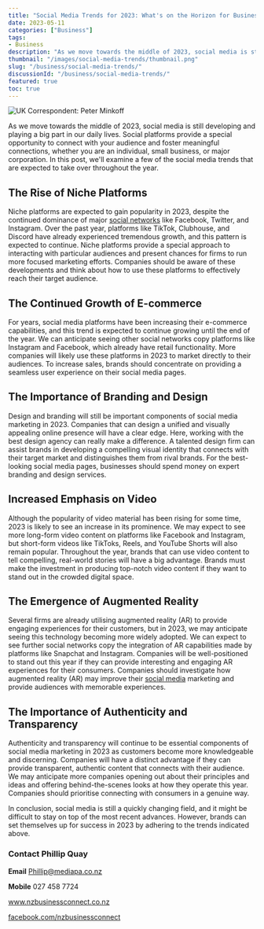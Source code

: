 ```yaml
---
title: "Social Media Trends for 2023: What's on the Horizon for Businesses and Individuals?"
date: 2023-05-11
categories: ["Business"]
tags:
- Business
description: "As we move towards the middle of 2023, social media is still developing and playing a big part in our daily lives. Social platforms provide a special opportunity to connect with your audience and foster meaningful connections, whether you are an individual, small business, or major corporation. In this post, we'll examine a few of the social media trends that are expected to take over throughout the year."
thumbnail: "/images/social-media-trends/thumbnail.png"
slug: "/business/social-media-trends/"
discussionId: "/business/social-media-trends/"
featured: true
toc: true
---
```

![UK Correspondent: Peter Minkoff](/images/social-media-trends/thumbnail.jpg)

As we move towards the middle of 2023, social media is still developing and playing a big part in our daily lives. Social platforms provide a special opportunity to connect with your audience and foster meaningful connections, whether you are an individual, small business, or major corporation. In this post, we'll examine a few of the social media trends that are expected to take over throughout the year.

## The Rise of Niche Platforms

Niche platforms are expected to gain popularity in 2023, despite the continued dominance of major [social networks](https://www.infonews.co.nz/news.cfm?id=122740) like Facebook, Twitter, and Instagram. Over the past year, platforms like TikTok, Clubhouse, and Discord have already experienced tremendous growth, and this pattern is expected to continue. Niche platforms provide a special approach to interacting with particular audiences and present chances for firms to run more focused marketing efforts. Companies should be aware of these developments and think about how to use these platforms to effectively reach their target audience.

## The Continued Growth of E-commerce

For years, social media platforms have been increasing their e-commerce capabilities, and this trend is expected to continue growing until the end of the year. We can anticipate seeing other social networks copy platforms like Instagram and Facebook, which already have retail functionality. More companies will likely use these platforms in 2023 to market directly to their audiences. To increase sales, brands should concentrate on providing a seamless user experience on their social media pages.

## The Importance of Branding and Design

Design and branding will still be important components of social media marketing in 2023. Companies that can design a unified and visually appealing online presence will have a clear edge. Here, working with the best design agency can really make a difference. A talented design firm can assist brands in developing a compelling visual identity that connects with their target market and distinguishes them from rival brands. For the best-looking social media pages, businesses should spend money on expert branding and design services.

## Increased Emphasis on Video

Although the popularity of video material has been rising for some time, 2023 is likely to see an increase in its prominence. We may expect to see more long-form video content on platforms like Facebook and Instagram, but short-form videos like TikToks, Reels, and YouTube Shorts will also remain popular. Throughout the year, brands that can use video content to tell compelling, real-world stories will have a big advantage. Brands must make the investment in producing top-notch video content if they want to stand out in the crowded digital space.

## The Emergence of Augmented Reality

Several firms are already utilising augmented reality (AR) to provide engaging experiences for their customers, but in 2023, we may anticipate seeing this technology becoming more widely adopted. We can expect to see further social networks copy the integration of AR capabilities made by platforms like Snapchat and Instagram. Companies will be well-positioned to stand out this year if they can provide interesting and engaging AR experiences for their consumers. Companies should investigate how augmented reality (AR) may improve their [social media](https://www.thebeardmag.com/lifestyle/importance-of-social-media-for-small-businesses/) marketing and provide audiences with memorable experiences.

## The Importance of Authenticity and Transparency

Authenticity and transparency will continue to be essential components of social media marketing in 2023 as customers become more knowledgeable and discerning. Companies will have a distinct advantage if they can provide transparent, authentic content that connects with their audience. We may anticipate more companies opening out about their principles and ideas and offering behind-the-scenes looks at how they operate this year. Companies should prioritise connecting with consumers in a genuine way.

In conclusion, social media is still a quickly changing field, and it might be difficult to stay on top of the most recent advances. However, brands can set themselves up for success in 2023 by adhering to the trends indicated above.

### Contact Phillip Quay

**Email** Phillip@mediapa.co.nz

**Mobile** 027 458 7724

www.nzbusinessconnect.co.nz 

[facebook.com/nzbusinessconnect](https://www.facebook.com/profile.php?id=100082975520080)